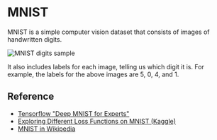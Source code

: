 # MNIST

MNIST is a simple computer vision dataset that consists of images of handwritten digits.

<img src="https://en.wikipedia.org/wiki/MNIST_database#/media/File:MNIST_dataset_example.png" alt="MNIST digits sample"/>

It also includes labels for each image, telling us which digit it is. For example, the labels for the above images are 5, 0, 4, and 1.

## Reference

* [Tensorflow "Deep MNIST for Experts"](https://chromium.googlesource.com/external/github.com/tensorflow/tensorflow/+/r0.10/tensorflow/g3doc/tutorials/mnist/pros/index.md)
* [Exploring Different Loss Functions on MNIST (Kaggle)](https://www.kaggle.com/code/bkhmsi/exploring-different-loss-functions-on-mnist)
* [MNIST in Wikipedia](https://en.wikipedia.org/wiki/MNIST_database)
